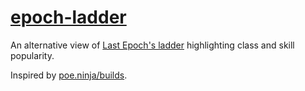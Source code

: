 # [epoch-ladder](https://epoch-ladder.erosson.org)

An alternative view of [Last Epoch's ladder](https://lastepoch.com/ladder) highlighting class and skill popularity.

Inspired by [poe.ninja/builds](https://poe.ninja/challengessf/builds).
